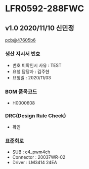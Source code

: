 # LFR0592-288FWC

## v1.0 2020/11/10 신민정
[pcb@47605b6](https://github.com/enthusapp/pcb/commit/47605b66c90438a1d912c079e7ccc2e65dd79e87)

### 생산 지시서 번호
* 번호 미확인시 사유 : TEST
* 요청 담당자 : 김주현
* 요청일 : 2020/11/03

###  BOM 품목코드
* H0000608

### DRC(Design Rule Check)
* 확인

### 표준회로
* SUB : c4_pwm4ch
* Connector : 20037WR-02
* Driver : LM3414 24EA
